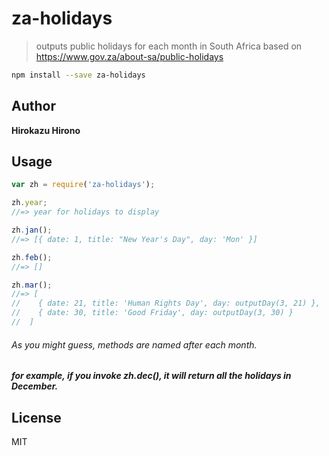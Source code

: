 # za-holidays

> outputs public holidays for each month in South Africa based on https://www.gov.za/about-sa/public-holidays

```bash
npm install --save za-holidays
```

## Author

**Hirokazu Hirono**

## Usage

```js
var zh = require('za-holidays');

zh.year;
//=> year for holidays to display

zh.jan();
//=> [{ date: 1, title: "New Year's Day", day: 'Mon' }]

zh.feb();
//=> []

zh.mar();
//=> [
//    { date: 21, title: 'Human Rights Day', day: outputDay(3, 21) },
//    { date: 30, title: 'Good Friday', day: outputDay(3, 30) }
//  ]
```

###### As you might guess, methods are named after each month.

##### for example, if you invoke zh.dec(), it will return all the holidays in December.

## License

MIT
